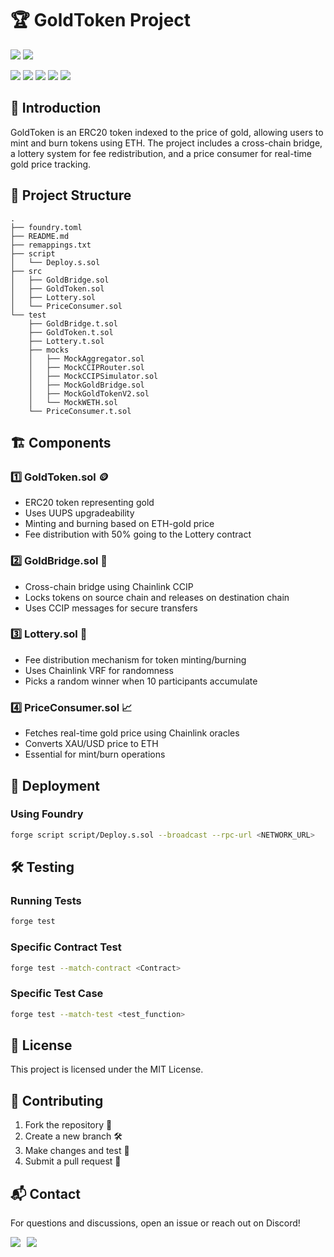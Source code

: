 # 🏆 GoldToken Project

<p style="align: center">
    <img src="https://img.shields.io/badge/coverage-100%25-brightgreen?style=flat">
    <img src="https://img.shields.io/github/commit-activity/m/Mattouff/Gold-token">
</p>

<p style="align: center">
    <img src="https://img.shields.io/badge/Solidity-%23363636.svg?style=for-the-badge&logo=solidity&logoColor=white">
    <img src="https://img.shields.io/badge/Chainlink-Oracle-375BD2?style=for-the-badge&logo=chainlink">
    <img src="https://img.shields.io/badge/OpenZeppelin-Security-4E5EE4?style=for-the-badge&logo=openzeppelin">
    <img src="https://img.shields.io/badge/Ethereum-Mainnet-3C3C3D?style=for-the-badge&logo=ethereum">
    <img src="https://img.shields.io/badge/BSC-Smart_Chain-F0B90B?style=for-the-badge&logo=binance">
</p>

## 📜 Introduction
GoldToken is an ERC20 token indexed to the price of gold, allowing users to mint and burn tokens using ETH. The project includes a cross-chain bridge, a lottery system for fee redistribution, and a price consumer for real-time gold price tracking.

## 📂 Project Structure
```
.
├── foundry.toml
├── README.md
├── remappings.txt
├── script
│   └── Deploy.s.sol
├── src
│   ├── GoldBridge.sol
│   ├── GoldToken.sol
│   ├── Lottery.sol
│   └── PriceConsumer.sol
└── test
    ├── GoldBridge.t.sol
    ├── GoldToken.t.sol
    ├── Lottery.t.sol
    ├── mocks
    │   ├── MockAggregator.sol
    │   ├── MockCCIPRouter.sol
    │   ├── MockCCIPSimulator.sol
    │   ├── MockGoldBridge.sol
    │   ├── MockGoldTokenV2.sol
    │   └── MockWETH.sol
    └── PriceConsumer.t.sol
```

## 🏗️ Components
### 1️⃣ GoldToken.sol 🪙
- ERC20 token representing gold
- Uses UUPS upgradeability
- Minting and burning based on ETH-gold price
- Fee distribution with 50% going to the Lottery contract

### 2️⃣ GoldBridge.sol 🌉
- Cross-chain bridge using Chainlink CCIP
- Locks tokens on source chain and releases on destination chain
- Uses CCIP messages for secure transfers

### 3️⃣ Lottery.sol 🎲
- Fee distribution mechanism for token minting/burning
- Uses Chainlink VRF for randomness
- Picks a random winner when 10 participants accumulate

### 4️⃣ PriceConsumer.sol 📈
- Fetches real-time gold price using Chainlink oracles
- Converts XAU/USD price to ETH
- Essential for mint/burn operations

## 🚀 Deployment
### Using Foundry
```sh
forge script script/Deploy.s.sol --broadcast --rpc-url <NETWORK_URL>
```

## 🛠️ Testing
### Running Tests
```sh
forge test
```

### Specific Contract Test
```sh
forge test --match-contract <Contract>
```

### Specific Test Case
```sh
forge test --match-test <test_function>
```

## 📜 License
This project is licensed under the MIT License.

## 🤝 Contributing
1. Fork the repository 🍴
2. Create a new branch 🛠️
3. Make changes and test 🔬
4. Submit a pull request 🚀

## 📬 Contact
For questions and discussions, open an issue or reach out on Discord!

<div style="display: flex; gap: 10px;">
    <a href="https://discord.com/users/377848185827229700">
    <img src="https://img.shields.io/badge/-Mattouf94-gray?style=for-the-badge&logo=discord&logoColor=white&labelColor=5865F2">
    </a>
    <a href="https://discord.com/users/360420244088422400">
    <img src="https://img.shields.io/badge/-MattLvsr-gray?style=for-the-badge&logo=discord&logoColor=white&labelColor=5865F2">
    </a>
</div>
